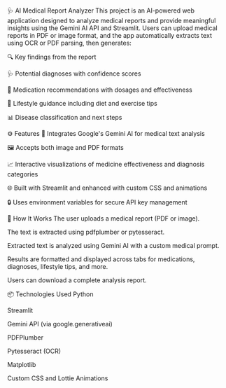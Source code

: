 🩺 AI Medical Report Analyzer
This project is an AI-powered web application designed to analyze medical reports and provide meaningful insights using the Gemini AI API and Streamlit. Users can upload medical reports in PDF or image format, and the app automatically extracts text using OCR or PDF parsing, then generates:

🔍 Key findings from the report

🩺 Potential diagnoses with confidence scores

💊 Medication recommendations with dosages and effectiveness

🧘 Lifestyle guidance including diet and exercise tips

📊 Disease classification and next steps

⚙️ Features
🧠 Integrates Google's Gemini AI for medical text analysis

🖼️ Accepts both image and PDF formats

📈 Interactive visualizations of medicine effectiveness and diagnosis categories

🌐 Built with Streamlit and enhanced with custom CSS and animations

🔒 Uses environment variables for secure API key management

🚀 How It Works
The user uploads a medical report (PDF or image).

The text is extracted using pdfplumber or pytesseract.

Extracted text is analyzed using Gemini AI with a custom medical prompt.

Results are formatted and displayed across tabs for medications, diagnoses, lifestyle tips, and more.

Users can download a complete analysis report.

📦 Technologies Used
Python

Streamlit

Gemini API (via google.generativeai)

PDFPlumber

Pytesseract (OCR)

Matplotlib

Custom CSS and Lottie Animations

